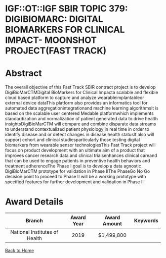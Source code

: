 
IGF::OT::IGF SBIR TOPIC 379: DIGIBIOMARC: DIGITAL BIOMARKERS FOR CLINICAL IMPACT- MOONSHOT PROJECT(FAST TRACK)
==============================================================================================================

# Abstract


The overall objective of this Fast Track SBIR contract project is to develop DigiBioMarCTMDigital BioMarkers for Clinical Impacta scalable and flexible cloud based platform to capture and analyze wearableimplantableor external device dataThis platform also provides an informatics tool for automated data aggregationintegrationand machine learning algorithmsIt is based on the scalable user centered Medable platformwhich implements standardization and normalization of patient generated data to drive health insightsDigiBioMarCTM will compare and combine disparate data streams to understand contextualized patient physiology in real time in order to identify disease and or detect changes in disease health statusIt also will support cohort and clinical studiesparticularly those testing digital biomarkers from wearable sensor technologiesThis Fast Track project will focus on product development with an ultimate aim of a product that improves cancer research data and clinical trialsenhances clinical careand that can be used to engage patients in preventive health behaviors and treatment adherenceThe Phase I goal is to develop a data agnostic DigiBioMarCTM prototype for validation in Phase IIThe PhaseGo No Go decision point to proceed to Phase II will be a working prototype with specified features for further development and validation in Phase II  

# Award Details

|Branch|Award Year|Award Amount|Keywords|
| :---: | :---: | :---: | :---: |
|National Institutes of Health|2019|$1,499,800||
  
  


[Back to Home](https://github.com/chrischow/dod_sbir_awards/JH/#2234)
